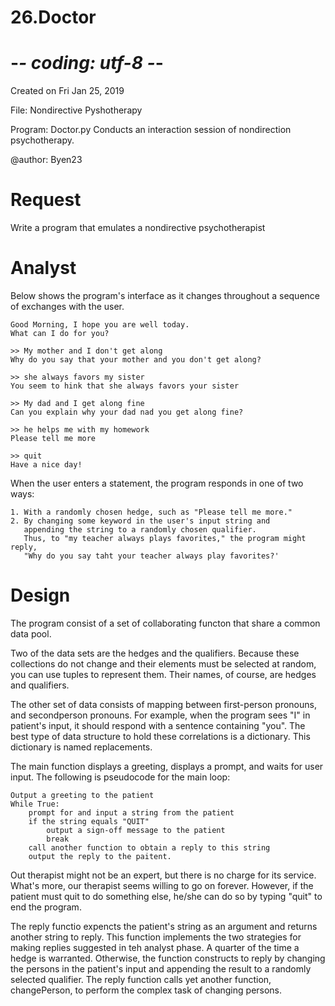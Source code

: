 # 26.Doctor
# -*- coding: utf-8 -*-

Created on Fri Jan 25, 2019

File: Nondirective Pyshotherapy

Program: Doctor.py
Conducts an interaction session of nondirection psychotherapy.

@author: Byen23


# Request
Write a program that emulates a nondirective psychotherapist

# Analyst

Below shows the program's interface as it changes throughout a sequence of exchanges with the user.

	Good Morning, I hope you are well today.
	What can I do for you?
	
	>> My mother and I don't get along
	Why do you say that your mother and you don't get along?
	
	>> she always favors my sister
	You seem to hink that she always favors your sister
	
	>> My dad and I get along fine
	Can you explain why your dad nad you get along fine?
	
	>> he helps me with my homework
	Please tell me more
	
	>> quit
	Have a nice day!

When the user enters a statement, the program responds in one of two ways:
	
	1. With a randomly chosen hedge, such as "Please tell me more."
	2. By changing some keyword in the user's input string and 
       appending the string to a randomly chosen qualifier.
       Thus, to "my teacher always plays favorites," the program might reply,
       "Why do you say taht your teacher always play favorites?'

# Design

The program consist of a set of collaborating functon that share a common data pool.

Two of the data sets are the hedges and the qualifiers. Because these collections do not change and their elements must be selected at random, you can use tuples to represent them. Their names, of course, are hedges and qualifiers.

The other set of data consists of mapping between first-person pronouns, and secondperson pronouns. For example, when the program sees "I" in patient's input, it should respond with a sentence containing "you". The best type of data structure to hold these correlations is a dictionary. This dictionary is named replacements.

The main function displays a greeting, displays a prompt, and waits for user input. The following is pseudocode for the main loop:
	
	Output a greeting to the patient
	While True:
		prompt for and input a string from the patient
		if the string equals "QUIT"
			output a sign-off message to the patient
			break
		call another function to obtain a reply to this string
		output the reply to the paitent.
		
Out therapist might not be an expert, but there is no charge for its service. What's more, our therapist seems willing to go on forever. However, if the patient must quit to do something else, he/she can do so by typing "quit" to end the program.

The reply functio expencts the patient's string as an argument and returns another string to reply. This function implements the two strategies for making replies suggested in teh analyst phase. A quarter of the time a hedge is warranted. 
Otherwise, the function constructs to reply by changing the persons in the patient's input and appending the result to a randomly selected qualifier. The reply function calls yet another function, changePerson, to perform the complex task of changing persons.
